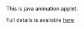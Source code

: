 This is java animation applet.

Full details is available [here](http://machohan.com/projects/task_Java_project11.pdf)
